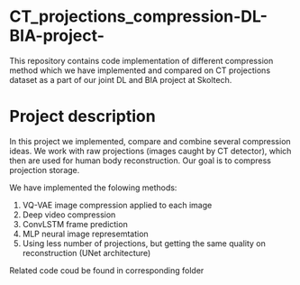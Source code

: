 # CT_projections_compression-DL-BIA-project-
This repository contains code implementation of different compression method which we have implemented and compared on CT projections dataset as a part of our joint DL and BIA project at Skoltech.

# Project description
In this project we implemented, compare and combine several compression ideas.
We work with raw projections (images caught by CT detector), which then are used for human body reconstruction. Our goal is to compress projection storage.

We have implemented the folowing methods:
1) VQ-VAE image compression applied to each image
2) Deep video compression
3) ConvLSTM frame prediction
4) MLP neural image represemtation
5) Using less number of projections, but getting the same quality on reconstruction (UNet architecture)

Related code coud be found in corresponding folder

